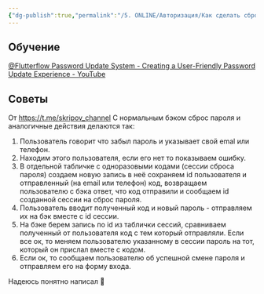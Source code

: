 ```yaml
---
{"dg-publish":true,"permalink":"/5. ONLINE/Авторизация/Как сделать сброс пароля/","created":"2024-12-01T08:54:44.819-03:00","updated":"2024-12-05T12:53:28.496-03:00"}
---
```


## Обучение
[@Flutterflow Password Update System - Creating a User-Friendly Password Update Experience - YouTube](https://www.youtube.com/watch?v=uiZl-UliiH4)

## Советы
От https://t.me/skripov_channel
С нормальным бэком сброс пароля и аналогичные действия делаются так:
1. Пользователь говорит что забыл пароль и указывает свой emal или телефон.
2. Находим этого пользователя, если его нет то показываем ошибку. 
3. В отдельной табличке с одноразовыми кодами (сессии сброса пароля) создаем новую запись в неё сохраняем id пользователя и отправленный (на email или телефон) код, возвращаем пользователю с бэка ответ, что код отправили и сообщаем id созданной сессии на сброс пароля.
4. Пользователь вводит полученный код и новый пароль - отправляем их на бэк вместе с id сессии.
5. На бэке берем запись по id из таблички сессий, сравниваем полученный от пользователя код с тем который отправляли. Если все ок, то меняем пользователю указанному в сессии пароль на тот, который он прислал вместе с кодом.
6. Если ок, то сообщаем пользователю об успешной смене пароля и отправляем его на форму входа.

Надеюсь понятно написал 🙂